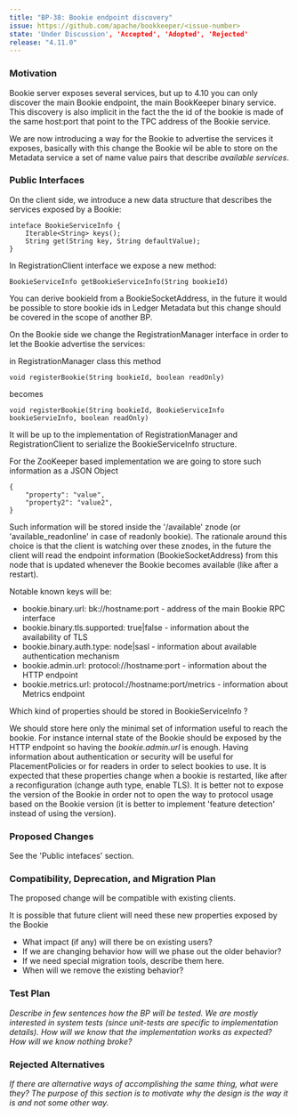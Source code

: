 ```yaml
---
title: "BP-38: Bookie endpoint discovery"
issue: https://github.com/apache/bookkeeper/<issue-number>
state: 'Under Discussion', 'Accepted', 'Adopted', 'Rejected'
release: "4.11.0"
---
```


### Motivation

Bookie server exposes several services, but up to 4.10 you can only discover the main Bookie endpoint,
the main BookKeeper binary service.
This discovery is also implicit in the fact the the id of the bookie is made of the same host:port that
point to the TPC address of the Bookie service.

We are now introducing a way for the Bookie to advertise the services it exposes, basically with this change the Bookie wil be able
to store on the Metadata service a set of name value pairs that describe *available services*.


### Public Interfaces

On the client side, we introduce a new data structure that describes the services
exposed by a Bookie:

```
inteface BookieServiceInfo {
    Iterable<String> keys();
    String get(String key, String defaultValue);
}

```

In RegistrationClient interface we expose a new method:

```
BookieServiceInfo getBookieServiceInfo(String bookieId)
```

You can derive bookieId from a BookieSocketAddress, in the future it would be possible
to store bookie ids in Ledger Metadata but this change should be covered in the scope
of another BP.

On the Bookie side we change the RegistrationManager interface in order to let the Bookie
advertise the services:

in RegistrationManager class this method 
```
void registerBookie(String bookieId, boolean readOnly)
```

becomes

```
void registerBookie(String bookieId, BookieServiceInfo bookieServieInfo, boolean readOnly)
```

It will be up to the implementation of RegistrationManager and RegistrationClient to serialize
the BookieServiceInfo structure.

For the ZooKeeper based implementation we are going to store such information as a JSON Object

```
{
    "property": "value",
    "property2": "value2",
}
```
Such information will be stored inside the '/available' znode (or 'available_readonline' in case of readonly bookie).
The rationale around this choice is that the client is watching over these znodes, in the future the client will read the endpoint information (BookieSocketAddress) from this node
that is updated whenever the Bookie becomes available (like after a restart).


Notable known keys will be:
- bookie.binary.url: bk://hostname:port - address of the main Bookie RPC interface
- bookie.binary.tls.supported: true|false - information about the availability of TLS
- bookie.binary.auth.type: node|sasl - information about available authentication mechanism
- bookie.admin.url: protocol://hostname:port - information about the HTTP endpoint
- bookie.metrics.url:  protocol://hostname:port/metrics - information about Metrics endpoint

Which kind of properties should be stored in BookieServiceInfo ?

We should store here only the minimal set of information useful to reach the bookie.
For instance internal state of the Bookie should be exposed by the HTTP endpoint
so having the *bookie.admin.url* is enough.
Having information about authentication or security will be useful for PlacementPolicies or for readers in order to select bookies to use.
It is expected that these properties change when a bookie is restarted, like after a reconfiguration (change auth type, enable TLS).
It is better not to expose the version of the Bookie in order not to open the way to protocol usage based on the Bookie version (it is better to implement 'feature detection' instead of using the version).

### Proposed Changes

See the 'Public intefaces' section.

### Compatibility, Deprecation, and Migration Plan

The proposed change will be compatible with existing clients.

It is possible that future client will need these new properties exposed by the Bookie
- What impact (if any) will there be on existing users? 
- If we are changing behavior how will we phase out the older behavior? 
- If we need special migration tools, describe them here.
- When will we remove the existing behavior?

### Test Plan

_Describe in few sentences how the BP will be tested. We are mostly interested in system tests (since unit-tests are specific to implementation details). How will we know that the implementation works as expected? How will we know nothing broke?_

### Rejected Alternatives

_If there are alternative ways of accomplishing the same thing, what were they? The purpose of this section is to motivate why the design is the way it is and not some other way._
